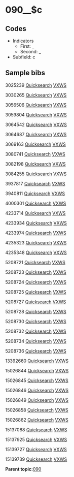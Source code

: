 # 090\_\_$c

## Codes

-   Indicators
    -   First: \_
    -   Second: \_
-   Subfield: c

## Sample bibs

3025239 [Quicksearch](https://search.library.yale.edu/catalog/3025239) [VXWS](http://prodorbis.library.yale.edu:7014/vxws/GetHoldingsService?bibId=3025239)

3030265 [Quicksearch](https://search.library.yale.edu/catalog/3030265) [VXWS](http://prodorbis.library.yale.edu:7014/vxws/GetHoldingsService?bibId=3030265)

3056506 [Quicksearch](https://search.library.yale.edu/catalog/3056506) [VXWS](http://prodorbis.library.yale.edu:7014/vxws/GetHoldingsService?bibId=3056506)

3059804 [Quicksearch](https://search.library.yale.edu/catalog/3059804) [VXWS](http://prodorbis.library.yale.edu:7014/vxws/GetHoldingsService?bibId=3059804)

3064542 [Quicksearch](https://search.library.yale.edu/catalog/3064542) [VXWS](http://prodorbis.library.yale.edu:7014/vxws/GetHoldingsService?bibId=3064542)

3064687 [Quicksearch](https://search.library.yale.edu/catalog/3064687) [VXWS](http://prodorbis.library.yale.edu:7014/vxws/GetHoldingsService?bibId=3064687)

3069163 [Quicksearch](https://search.library.yale.edu/catalog/3069163) [VXWS](http://prodorbis.library.yale.edu:7014/vxws/GetHoldingsService?bibId=3069163)

3080741 [Quicksearch](https://search.library.yale.edu/catalog/3080741) [VXWS](http://prodorbis.library.yale.edu:7014/vxws/GetHoldingsService?bibId=3080741)

3082198 [Quicksearch](https://search.library.yale.edu/catalog/3082198) [VXWS](http://prodorbis.library.yale.edu:7014/vxws/GetHoldingsService?bibId=3082198)

3084255 [Quicksearch](https://search.library.yale.edu/catalog/3084255) [VXWS](http://prodorbis.library.yale.edu:7014/vxws/GetHoldingsService?bibId=3084255)

3937817 [Quicksearch](https://search.library.yale.edu/catalog/3937817) [VXWS](http://prodorbis.library.yale.edu:7014/vxws/GetHoldingsService?bibId=3937817)

3940811 [Quicksearch](https://search.library.yale.edu/catalog/3940811) [VXWS](http://prodorbis.library.yale.edu:7014/vxws/GetHoldingsService?bibId=3940811)

4000301 [Quicksearch](https://search.library.yale.edu/catalog/4000301) [VXWS](http://prodorbis.library.yale.edu:7014/vxws/GetHoldingsService?bibId=4000301)

4233714 [Quicksearch](https://search.library.yale.edu/catalog/4233714) [VXWS](http://prodorbis.library.yale.edu:7014/vxws/GetHoldingsService?bibId=4233714)

4233934 [Quicksearch](https://search.library.yale.edu/catalog/4233934) [VXWS](http://prodorbis.library.yale.edu:7014/vxws/GetHoldingsService?bibId=4233934)

4233974 [Quicksearch](https://search.library.yale.edu/catalog/4233974) [VXWS](http://prodorbis.library.yale.edu:7014/vxws/GetHoldingsService?bibId=4233974)

4235323 [Quicksearch](https://search.library.yale.edu/catalog/4235323) [VXWS](http://prodorbis.library.yale.edu:7014/vxws/GetHoldingsService?bibId=4235323)

4235348 [Quicksearch](https://search.library.yale.edu/catalog/4235348) [VXWS](http://prodorbis.library.yale.edu:7014/vxws/GetHoldingsService?bibId=4235348)

5208721 [Quicksearch](https://search.library.yale.edu/catalog/5208721) [VXWS](http://prodorbis.library.yale.edu:7014/vxws/GetHoldingsService?bibId=5208721)

5208723 [Quicksearch](https://search.library.yale.edu/catalog/5208723) [VXWS](http://prodorbis.library.yale.edu:7014/vxws/GetHoldingsService?bibId=5208723)

5208724 [Quicksearch](https://search.library.yale.edu/catalog/5208724) [VXWS](http://prodorbis.library.yale.edu:7014/vxws/GetHoldingsService?bibId=5208724)

5208725 [Quicksearch](https://search.library.yale.edu/catalog/5208725) [VXWS](http://prodorbis.library.yale.edu:7014/vxws/GetHoldingsService?bibId=5208725)

5208727 [Quicksearch](https://search.library.yale.edu/catalog/5208727) [VXWS](http://prodorbis.library.yale.edu:7014/vxws/GetHoldingsService?bibId=5208727)

5208728 [Quicksearch](https://search.library.yale.edu/catalog/5208728) [VXWS](http://prodorbis.library.yale.edu:7014/vxws/GetHoldingsService?bibId=5208728)

5208730 [Quicksearch](https://search.library.yale.edu/catalog/5208730) [VXWS](http://prodorbis.library.yale.edu:7014/vxws/GetHoldingsService?bibId=5208730)

5208732 [Quicksearch](https://search.library.yale.edu/catalog/5208732) [VXWS](http://prodorbis.library.yale.edu:7014/vxws/GetHoldingsService?bibId=5208732)

5208734 [Quicksearch](https://search.library.yale.edu/catalog/5208734) [VXWS](http://prodorbis.library.yale.edu:7014/vxws/GetHoldingsService?bibId=5208734)

5208736 [Quicksearch](https://search.library.yale.edu/catalog/5208736) [VXWS](http://prodorbis.library.yale.edu:7014/vxws/GetHoldingsService?bibId=5208736)

13392660 [Quicksearch](https://search.library.yale.edu/catalog/13392660) [VXWS](http://prodorbis.library.yale.edu:7014/vxws/GetHoldingsService?bibId=13392660)

15026844 [Quicksearch](https://search.library.yale.edu/catalog/15026844) [VXWS](http://prodorbis.library.yale.edu:7014/vxws/GetHoldingsService?bibId=15026844)

15026845 [Quicksearch](https://search.library.yale.edu/catalog/15026845) [VXWS](http://prodorbis.library.yale.edu:7014/vxws/GetHoldingsService?bibId=15026845)

15026846 [Quicksearch](https://search.library.yale.edu/catalog/15026846) [VXWS](http://prodorbis.library.yale.edu:7014/vxws/GetHoldingsService?bibId=15026846)

15026849 [Quicksearch](https://search.library.yale.edu/catalog/15026849) [VXWS](http://prodorbis.library.yale.edu:7014/vxws/GetHoldingsService?bibId=15026849)

15026858 [Quicksearch](https://search.library.yale.edu/catalog/15026858) [VXWS](http://prodorbis.library.yale.edu:7014/vxws/GetHoldingsService?bibId=15026858)

15026862 [Quicksearch](https://search.library.yale.edu/catalog/15026862) [VXWS](http://prodorbis.library.yale.edu:7014/vxws/GetHoldingsService?bibId=15026862)

15137088 [Quicksearch](https://search.library.yale.edu/catalog/15137088) [VXWS](http://prodorbis.library.yale.edu:7014/vxws/GetHoldingsService?bibId=15137088)

15137925 [Quicksearch](https://search.library.yale.edu/catalog/15137925) [VXWS](http://prodorbis.library.yale.edu:7014/vxws/GetHoldingsService?bibId=15137925)

15139727 [Quicksearch](https://search.library.yale.edu/catalog/15139727) [VXWS](http://prodorbis.library.yale.edu:7014/vxws/GetHoldingsService?bibId=15139727)

15139739 [Quicksearch](https://search.library.yale.edu/catalog/15139739) [VXWS](http://prodorbis.library.yale.edu:7014/vxws/GetHoldingsService?bibId=15139739)

**Parent topic:**[090](../../tags/090/090.md)


